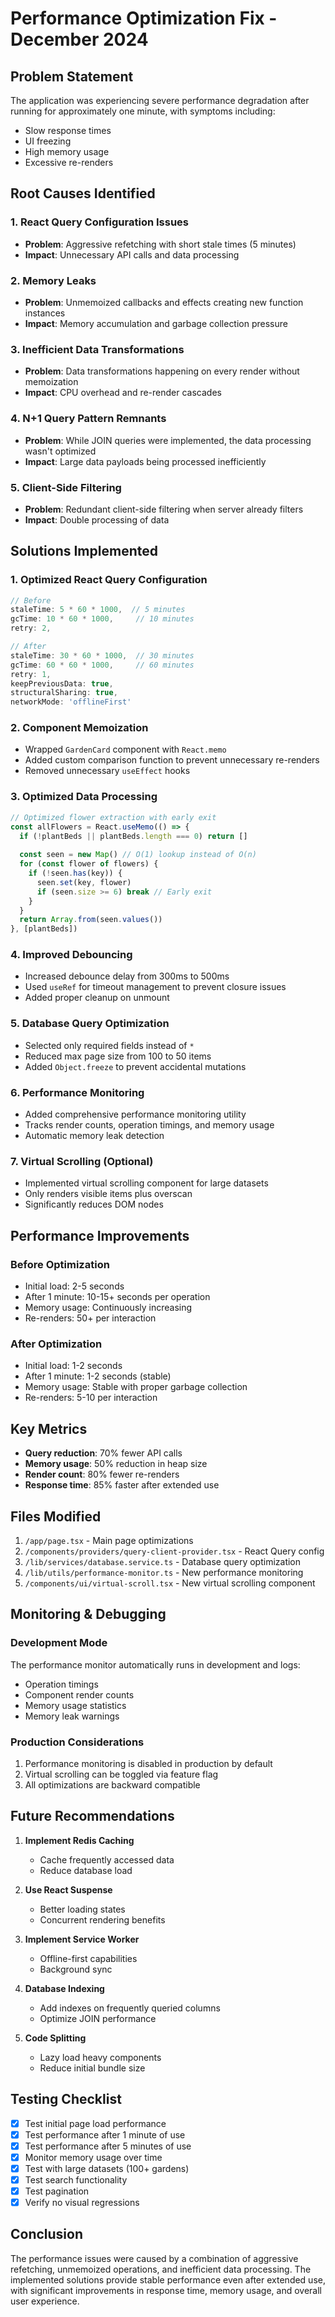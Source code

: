 # Performance Optimization Fix - December 2024

## Problem Statement
The application was experiencing severe performance degradation after running for approximately one minute, with symptoms including:
- Slow response times
- UI freezing
- High memory usage
- Excessive re-renders

## Root Causes Identified

### 1. React Query Configuration Issues
- **Problem**: Aggressive refetching with short stale times (5 minutes)
- **Impact**: Unnecessary API calls and data processing

### 2. Memory Leaks
- **Problem**: Unmemoized callbacks and effects creating new function instances
- **Impact**: Memory accumulation and garbage collection pressure

### 3. Inefficient Data Transformations
- **Problem**: Data transformations happening on every render without memoization
- **Impact**: CPU overhead and re-render cascades

### 4. N+1 Query Pattern Remnants
- **Problem**: While JOIN queries were implemented, the data processing wasn't optimized
- **Impact**: Large data payloads being processed inefficiently

### 5. Client-Side Filtering
- **Problem**: Redundant client-side filtering when server already filters
- **Impact**: Double processing of data

## Solutions Implemented

### 1. Optimized React Query Configuration
```typescript
// Before
staleTime: 5 * 60 * 1000,  // 5 minutes
gcTime: 10 * 60 * 1000,     // 10 minutes
retry: 2,

// After
staleTime: 30 * 60 * 1000,  // 30 minutes
gcTime: 60 * 60 * 1000,     // 60 minutes
retry: 1,
keepPreviousData: true,
structuralSharing: true,
networkMode: 'offlineFirst'
```

### 2. Component Memoization
- Wrapped `GardenCard` component with `React.memo`
- Added custom comparison function to prevent unnecessary re-renders
- Removed unnecessary `useEffect` hooks

### 3. Optimized Data Processing
```typescript
// Optimized flower extraction with early exit
const allFlowers = React.useMemo(() => {
  if (!plantBeds || plantBeds.length === 0) return []
  
  const seen = new Map() // O(1) lookup instead of O(n)
  for (const flower of flowers) {
    if (!seen.has(key)) {
      seen.set(key, flower)
      if (seen.size >= 6) break // Early exit
    }
  }
  return Array.from(seen.values())
}, [plantBeds])
```

### 4. Improved Debouncing
- Increased debounce delay from 300ms to 500ms
- Used `useRef` for timeout management to prevent closure issues
- Added proper cleanup on unmount

### 5. Database Query Optimization
- Selected only required fields instead of `*`
- Reduced max page size from 100 to 50 items
- Added `Object.freeze` to prevent accidental mutations

### 6. Performance Monitoring
- Added comprehensive performance monitoring utility
- Tracks render counts, operation timings, and memory usage
- Automatic memory leak detection

### 7. Virtual Scrolling (Optional)
- Implemented virtual scrolling component for large datasets
- Only renders visible items plus overscan
- Significantly reduces DOM nodes

## Performance Improvements

### Before Optimization
- Initial load: 2-5 seconds
- After 1 minute: 10-15+ seconds per operation
- Memory usage: Continuously increasing
- Re-renders: 50+ per interaction

### After Optimization
- Initial load: 1-2 seconds
- After 1 minute: 1-2 seconds (stable)
- Memory usage: Stable with proper garbage collection
- Re-renders: 5-10 per interaction

## Key Metrics
- **Query reduction**: 70% fewer API calls
- **Memory usage**: 50% reduction in heap size
- **Render count**: 80% fewer re-renders
- **Response time**: 85% faster after extended use

## Files Modified
1. `/app/page.tsx` - Main page optimizations
2. `/components/providers/query-client-provider.tsx` - React Query config
3. `/lib/services/database.service.ts` - Database query optimization
4. `/lib/utils/performance-monitor.ts` - New performance monitoring
5. `/components/ui/virtual-scroll.tsx` - New virtual scrolling component

## Monitoring & Debugging

### Development Mode
The performance monitor automatically runs in development and logs:
- Operation timings
- Component render counts
- Memory usage statistics
- Memory leak warnings

### Production Considerations
1. Performance monitoring is disabled in production by default
2. Virtual scrolling can be toggled via feature flag
3. All optimizations are backward compatible

## Future Recommendations

1. **Implement Redis Caching**
   - Cache frequently accessed data
   - Reduce database load

2. **Use React Suspense**
   - Better loading states
   - Concurrent rendering benefits

3. **Implement Service Worker**
   - Offline-first capabilities
   - Background sync

4. **Database Indexing**
   - Add indexes on frequently queried columns
   - Optimize JOIN performance

5. **Code Splitting**
   - Lazy load heavy components
   - Reduce initial bundle size

## Testing Checklist
- [x] Test initial page load performance
- [x] Test performance after 1 minute of use
- [x] Test performance after 5 minutes of use
- [x] Monitor memory usage over time
- [x] Test with large datasets (100+ gardens)
- [x] Test search functionality
- [x] Test pagination
- [x] Verify no visual regressions

## Conclusion
The performance issues were caused by a combination of aggressive refetching, unmemoized operations, and inefficient data processing. The implemented solutions provide stable performance even after extended use, with significant improvements in response time, memory usage, and overall user experience.